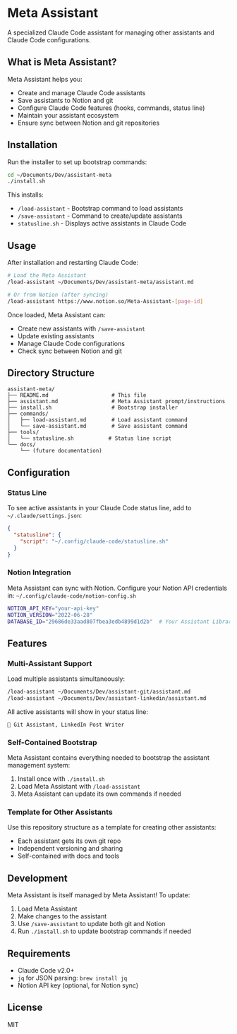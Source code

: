 # Meta Assistant

A specialized Claude Code assistant for managing other assistants and Claude Code configurations.

## What is Meta Assistant?

Meta Assistant helps you:
- Create and manage Claude Code assistants
- Save assistants to Notion and git
- Configure Claude Code features (hooks, commands, status line)
- Maintain your assistant ecosystem
- Ensure sync between Notion and git repositories

## Installation

Run the installer to set up bootstrap commands:

```bash
cd ~/Documents/Dev/assistant-meta
./install.sh
```

This installs:
- `/load-assistant` - Bootstrap command to load assistants
- `/save-assistant` - Command to create/update assistants
- `statusline.sh` - Displays active assistants in Claude Code

## Usage

After installation and restarting Claude Code:

```bash
# Load the Meta Assistant
/load-assistant ~/Documents/Dev/assistant-meta/assistant.md

# Or from Notion (after syncing)
/load-assistant https://www.notion.so/Meta-Assistant-[page-id]
```

Once loaded, Meta Assistant can:
- Create new assistants with `/save-assistant`
- Update existing assistants
- Manage Claude Code configurations
- Check sync between Notion and git

## Directory Structure

```
assistant-meta/
├── README.md                    # This file
├── assistant.md                 # Meta Assistant prompt/instructions
├── install.sh                   # Bootstrap installer
├── commands/
│   ├── load-assistant.md        # Load assistant command
│   └── save-assistant.md        # Save assistant command
├── tools/
│   └── statusline.sh           # Status line script
└── docs/
    └── (future documentation)
```

## Configuration

### Status Line

To see active assistants in your Claude Code status line, add to `~/.claude/settings.json`:

```json
{
  "statusline": {
    "script": "~/.config/claude-code/statusline.sh"
  }
}
```

### Notion Integration

Meta Assistant can sync with Notion. Configure your Notion API credentials in:
`~/.config/claude-code/notion-config.sh`

```bash
NOTION_API_KEY="your-api-key"
NOTION_VERSION="2022-06-28"
DATABASE_ID="29686de33aad807fbea3edb4899d1d2b"  # Your Assistant Library
```

## Features

### Multi-Assistant Support

Load multiple assistants simultaneously:
```bash
/load-assistant ~/Documents/Dev/assistant-git/assistant.md
/load-assistant ~/Documents/Dev/assistant-linkedin/assistant.md
```

All active assistants will show in your status line:
```
🤖 Git Assistant, LinkedIn Post Writer
```

### Self-Contained Bootstrap

Meta Assistant contains everything needed to bootstrap the assistant management system:
1. Install once with `./install.sh`
2. Load Meta Assistant with `/load-assistant`
3. Meta Assistant can update its own commands if needed

### Template for Other Assistants

Use this repository structure as a template for creating other assistants:
- Each assistant gets its own git repo
- Independent versioning and sharing
- Self-contained with docs and tools

## Development

Meta Assistant is itself managed by Meta Assistant! To update:

1. Load Meta Assistant
2. Make changes to the assistant
3. Use `/save-assistant` to update both git and Notion
4. Run `./install.sh` to update bootstrap commands if needed

## Requirements

- Claude Code v2.0+
- `jq` for JSON parsing: `brew install jq`
- Notion API key (optional, for Notion sync)

## License

MIT
